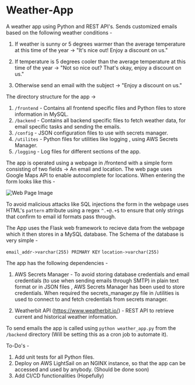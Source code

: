 # Weather-App
A weather app using Python and REST API's. Sends customized emails based on the following weather conditions - 

1) If weather is sunny or 5 degrees warmer than the average temperature at this time of the year -> "It's nice out! Enjoy a discount on us."

2) If temperature is 5 degrees cooler than the average temperature at this time of the year -> "Not so nice out? That's okay, enjoy a discount on us."

3) Otherwise send an email with the subject -> "Enjoy a discount on us." 

The directory structure for the app ->

1) `/frontend` - Contains all frontend specific files and Python files to store information in MySQL.
2) `/backend` - Contains all backend specific files to fetch weather data, for email specific tasks and sending the emails.
3) `/config` - JSON configuration files to use with secrets manager.
4) `/utilites` - Python files for utilities like logging , using AWS Secrets Manager.
5) `/logging` - Log files for different sections of the app.

The app is operated using a webpage in /frontend with a simple form consisting of two fields -> An email and location. The 
web page uses Google Maps API to enable autocomplete for locations. When entering the form looks like this - 

![Web Page Image](https://i.imgur.com/ATrR4wy.png)

To avoid malicious attacks like SQL injections the form in the webpage uses HTML's `pattern` attribute using a regex 
`^.+@.+$` to ensure that only strings that confirm to email id formats pass through. 

The App uses the Flask web framework to recieve data from the webpage which it then stores in a MySQL database. 
The Schema of the database is very simple - 

`email_addr->varchar(255) PRIMARY KEY`
`location->varchar(255)`

The app has the following dependencies - 

1) AWS Secrets Manager - To avoid storing database credentials and email credentials (to use when sending emails through SMTP) in plain text format or in JSON files , AWS Secrets Manager has been used to store credentials. When required the secrets_manager.py file in /utilities is used to connect to and fetch credentials from secrets manager.

2) Weatherbit API (https://www.weatherbit.io/) - REST API to retrieve current and historical weather information.

To send emails the app is called using `python weather_app.py` from the `/backend` directory (Will be setting this as a cron job to automate it).


To-Do's - 

1) Add unit tests for all Python files.
2) Deploy on AWS LightSail on an NGINX instance, so that the app can be accessed and used by anybody. (Should be done soon)
3) Add CI/CD functionalities (Hopefully)
